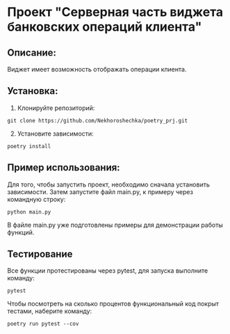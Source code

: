 # Проект "Серверная часть виджета банковских операций клиента"

## Описание:

Виджет имеет возможность отображать операции клиента.

## Установка:

1. Клонируйте репозиторий:
```commandline
git clone https://github.com/Nekhoroshechka/poetry_prj.git
```
2. Установите зависимости:
```commandline
poetry install
```

## Пример использования:
Для того, чтобы запустить проект, необходимо сначала установить зависимости.
Затем запустите файл main.py, к примеру через командную строку:
```commandline
python main.py
```
В файле main.py уже подготовлены примеры для демонстрации работы функций.

## Тестирование
Все функции протестированы через pytest, для запуска выполните команду:
```commandline
pytest
```
Чтобы посмотреть на сколько процентов функциональный код  покрыт тестами, 
наберите команду:
```commandline
poetry run pytest --cov
```
